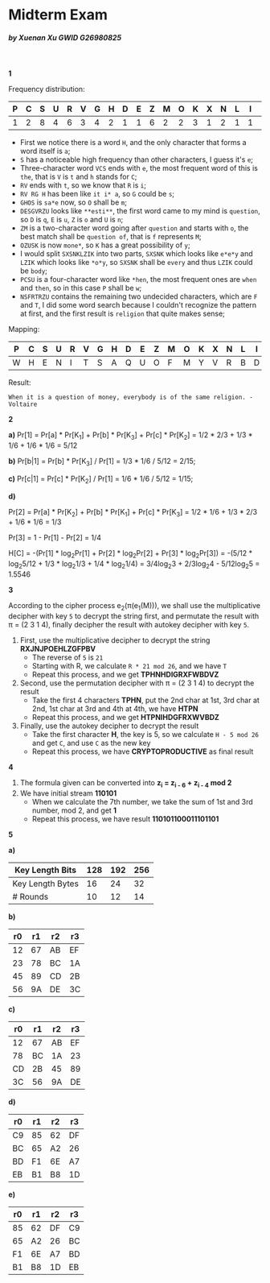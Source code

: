 # Midterm Exam

##### by Xuenan Xu GWID G26980825
&nbsp;

**1**

Frequency distribution:

| P | C | S | U | R | V | G | H | D | E | Z | M | O | K | X | N | L | I | F | T |
|---|---|---|---|---|---|---|---|---|---|---|---|---|---|---|---|---|---|---|---|
| 1 | 2 | 8 | 4 | 6 | 3 | 4 | 2 | 1 | 1 | 6 | 2 | 2 | 3 | 1 | 2 | 1 | 1 | 1 | 1 |

+ First we notice there is a word `H`, and the only character that forms a word itself is `a`;
+ `S` has a noticeable high frequency than other characters, I guess it's `e`;
+ Three-character word `VCS` ends with `e`, the most frequent word of this is `the`, that is `V` is `t` and `h` stands for `C`;
+ `RV` ends with `t`, so we know that `R` is `i`;
+ `RV RG H` has been like `it i* a`, so `G` could be `s`;
+ `GHOS` is `sa*e` now, so `O` shall be `m`;
+ `DESGVRZU` looks like `**esti**`, the first word came to my mind is `question`, so `D` is `q`, `E` is `u`, `Z` is `o` and `U` is `n`;
+ `ZM` is a two-character word going after `question` and starts with `o`, the best match shall be `question of`, that is `f` represents `M`;
+ `OZUSK` is now `mone*`, so `K` has a great possibility of `y`;
+ I would split `SXSNKLZIK` into two parts, `SXSNK` which looks like `e*e*y` and `LZIK` which looks like `*o*y`, so `SXSNK` shall be `every` and thus `LZIK` could be `body`;
+ `PCSU` is a four-character word like `*hen`, the most frequent ones are `when` and `then`, so in this case `P` shall be `w`;
+ `NSFRTRZU` contains the remaining two undecided characters, which are `F` and `T`, I did some word search because I couldn't recognize the pattern at first, and the first result is `religion` that quite makes sense;

Mapping:

| P | C | S | U | R | V | G | H | D | E | Z | M | O | K | X | N | L | I | F | T |
|---|---|---|---|---|---|---|---|---|---|---|---|---|---|---|---|---|---|---|---|
| W | H | E | N | I | T | S | A | Q | U | O | F | M | Y | V | R | B | D | L | G |

Result:

`When it is a question of money, everybody is of the same religion. -Voltaire`

**2**

**a)** Pr[1] = Pr[a] * Pr[K<sub>1</sub>] + Pr[b] * Pr[K<sub>3</sub>] + Pr[c] * Pr[K<sub>2</sub>] = 1/2 * 2/3 + 1/3 * 1/6 + 1/6 * 1/6 = 5/12

**b)** Pr[b|1] = Pr[b] * Pr[K<sub>3</sub>] / Pr[1] = 1/3 * 1/6 / 5/12 = 2/15;

**c)** Pr[c|1] = Pr[c] * Pr[K<sub>2</sub>] / Pr[1] = 1/6 * 1/6 / 5/12 = 1/15;

**d)**

Pr[2] = Pr[a] * Pr[K<sub>2</sub>] + Pr[b] * Pr[K<sub>1</sub>] + Pr[c] * Pr[K<sub>3</sub>] = 1/2 * 1/6 + 1/3 * 2/3 + 1/6 * 1/6 = 1/3

Pr[3] = 1 - Pr[1] - Pr[2] = 1/4

H[C] = -(Pr[1] * log<sub>2</sub>Pr[1] + Pr[2] * log<sub>2</sub>Pr[2] + Pr[3] * log<sub>2</sub>Pr[3]) = -(5/12 * log<sub>2</sub>5/12 + 1/3 * log<sub>2</sub>1/3 + 1/4 * log<sub>2</sub>1/4) = 3/4log<sub>2</sub>3 + 2/3log<sub>2</sub>4 - 5/12log<sub>2</sub>5 = 1.5546

**3**

According to the cipher process e<sub>2</sub>(&pi;(e<sub>1</sub>(M))), we shall use the multiplicative decipher with key `5` to decrypt the string first, and permutate the result with &pi; = (2 3 1 4), finally decipher the result with autokey decipher with key `5`.

1. First, use the multiplicative decipher to decrypt the string **RXJNJPOEHLZGFPBV**
    * The reverse of `5` is `21`
    * Starting with R, we calculate `R * 21 mod 26`, and we have `T`
    * Repeat this process, and we get **TPHNHDIGRXFWBDVZ**
2. Second, use the permutation decipher with &pi; = (2 3 1 4) to decrypt the result
    * Take the first 4 characters **TPHN**, put the 2nd char at 1st, 3rd char at 2nd, 1st char at 3rd and 4th at 4th, we have **HTPN**
    * Repeat this process, and we get **HTPNIHDGFRXWVBDZ**
3. Finally, use the autokey decipher to decrypt the result
    * Take the first character **H**, the key is 5, so we calculate `H - 5 mod 26` and get `C`, and use `C` as the new key
    * Repeat this process, we have **CRYPTOPRODUCTIVE** as final result

**4**

1. The formula given can be converted into **z<sub>i</sub> = z<sub>i - 6</sub> + z<sub>i - 4</sub> mod 2**
2. We have initial stream **110101**
    * When we calculate the 7th number, we take the sum of 1st and 3rd number, mod 2, and get **1**
    * Repeat this process, we have result **110101100011101101**

**5**

**a)**

| Key Length Bits  | 128 | 192 | 256 |
|------------------|-----|-----|-----|
| Key Length Bytes | 16  | 24  | 32  |
| # Rounds         | 10  | 12  | 14  |

**b)**

| r0 | r1 | r2 | r3 |
|----|----|----|----|
| 12 | 67 | AB | EF |
| 23 | 78 | BC | 1A |
| 45 | 89 | CD | 2B |
| 56 | 9A | DE | 3C |

**c)**

| r0 | r1 | r2 | r3 |
|----|----|----|----|
| 12 | 67 | AB | EF |
| 78 | BC | 1A | 23 |
| CD | 2B | 45 | 89 |
| 3C | 56 | 9A | DE |

**d)**

| r0 | r1 | r2 | r3 |
|----|----|----|----|
| C9 | 85 | 62 | DF |
| BC | 65 | A2 | 26 |
| BD | F1 | 6E | A7 |
| EB | B1 | B8 | 1D |

**e)**

| r0 | r1 | r2 | r3 |
|----|----|----|----|
| 85 | 62 | DF | C9 |
| 65 | A2 | 26 | BC |
| F1 | 6E | A7 | BD |
| B1 | B8 | 1D | EB |
